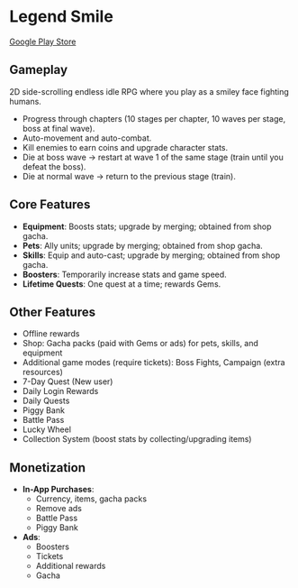 # Legend Smile

[Google Play Store](https://play.google.com/store/apps/details?id=com.loadcomplete.slimeidle)

## Gameplay

2D side-scrolling endless idle RPG where you play as a smiley face fighting humans.

- Progress through chapters (10 stages per chapter, 10 waves per stage, boss at final wave).
- Auto-movement and auto-combat.
- Kill enemies to earn coins and upgrade character stats.
- Die at boss wave → restart at wave 1 of the same stage (train until you defeat the boss).
- Die at normal wave → return to the previous stage (train).

## Core Features

- **Equipment**: Boosts stats; upgrade by merging; obtained from shop gacha.
- **Pets**: Ally units; upgrade by merging; obtained from shop gacha.
- **Skills**: Equip and auto-cast; upgrade by merging; obtained from shop gacha.
- **Boosters**: Temporarily increase stats and game speed.
- **Lifetime Quests**: One quest at a time; rewards Gems.

## Other Features

- Offline rewards
- Shop: Gacha packs (paid with Gems or ads) for pets, skills, and equipment
- Additional game modes (require tickets): Boss Fights, Campaign (extra resources)
- 7-Day Quest (New user)
- Daily Login Rewards
- Daily Quests
- Piggy Bank
- Battle Pass
- Lucky Wheel
- Collection System (boost stats by collecting/upgrading items)

## Monetization

- **In-App Purchases**:
  - Currency, items, gacha packs
  - Remove ads
  - Battle Pass
  - Piggy Bank
- **Ads**:
  - Boosters
  - Tickets
  - Additional rewards
  - Gacha
